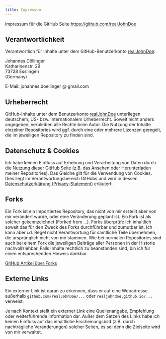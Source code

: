 ```yaml
---
title: Impressum
---
```


Impressum für die GitHub Seite https://github.com/realJohnDoe

## Verantwortlichkeit

Verantwortlich für Inhalte unter dem GitHub-Benutzerkonto [realJohnDoe]:

Johannes Döllinger\
Katharinenstr. 29\
73728 Esslingen\
(Germany)

E-Mail: johannes.doellinger @ gmail.com

[realJohnDoe]: https://github.com/realJohnDoe/

## Urheberrecht

GitHub-Inhalte unter dem Benutzerkonto [realJohnDoe] unterliegen deutschem, US- bzw. internationalem Urheberrecht.
Soweit nicht anders angegeben, verbleiben alle Rechte beim Autor.
Die Nutzung der Inhalte einzelner Repositories wird ggf. durch eine oder mehrere Lizenzen geregelt, die im jeweiligen Repository zu finden sind.

## Datenschutz & Cookies

Ich habe keinen Einfluss auf Erhebung und Verarbeitung von Daten durch die Nutzung dieser GitHub Seite (z.B. das Ansehen oder Herunterladen meiner Repositories).
Das Gleiche gilt für die Verwendung von Cookies.
Dies liegt im Verantwortungsbereich GitHubs und wird in dessen [Datenschutzerklärung (Privacy-Statement)] erläutert.

[Datenschutzerklärung (Privacy-Statement)]: https://docs.github.com/de/site-policy/privacy-policies/github-general-privacy-statement

## Forks

Ein Fork ist ein importiertes Repository, das nicht von mir erstellt aber von mir verändert wurde, oder eine Veränderung geplant ist.
Ein Fork ist als solcher gekennzeichnet (Forked from ...).
Forks überprüfe ich inhaltlich soweit das für den Zweck des Forks durchführbar und zumutbar ist.
Ich kann aber i.d. Regel nicht Verantwortung für sämtliche Teile übernehmen, die ursprünglich nicht von mir stammen.
Wie bei normalen Repositories sind auch bei einem Fork die jeweiligen Beiträge aller Personen in der Historie nachvollziehbar.
Falls Inhalte rechtlich zu beanstanden sind, bin ich für einen entsprechenden Hinweis dankbar.

[GitHub Artikel über Forks](https://help.github.com/en/articles/fork-a-repo)

## Externe Links

Ein externer Link ist daran zu erkennen, dass er auf eine Webadresse außerhalb `github.com/realJohnDoe/...` oder `realjohndoe.github.io/...` verweist.

Je nach Kontext stellt ein externer Link eine Quellenangabe, Empfehlung oder weiterführende Information dar.
Außer dem Setzen des Links habe ich keinen Einfluss auf das inhaltliche Erscheinungsbild (z.B. durch nachträgliche Veränderungen) solcher Seiten, es sei denn die Zielseite wird von mir verwaltet.

